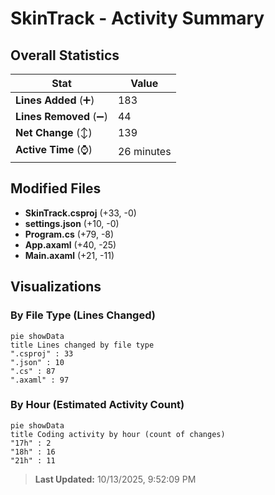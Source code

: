 # SkinTrack - Activity Summary 

## Overall Statistics

| Stat                   | Value                                                             |
| ---------------------- | ----------------------------------------------------------------- |
| **Lines Added** (➕)   | 183                                          |
| **Lines Removed** (➖) | 44                                        |
| **Net Change** (↕)    | 139                |
| **Active Time** (⌚)   | 26 minutes |


## Modified Files
- **SkinTrack.csproj** (+33, -0)
- **settings.json** (+10, -0)
- **Program.cs** (+79, -8)
- **App.axaml** (+40, -25)
- **Main.axaml** (+21, -11)

## Visualizations

### By File Type (Lines Changed)

```mermaid
pie showData
title Lines changed by file type
".csproj" : 33
".json" : 10
".cs" : 87
".axaml" : 97
```

### By Hour (Estimated Activity Count)

```mermaid
pie showData
title Coding activity by hour (count of changes)
"17h" : 2
"18h" : 16
"21h" : 11
```


> **Last Updated:** 10/13/2025, 9:52:09 PM